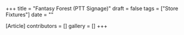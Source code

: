 +++
title = "Fantasy Forest (PTT Signage)"
draft = false
tags = ["Store Fixtures"]
date = ""

[Article]
contributors = []
gallery = []
+++